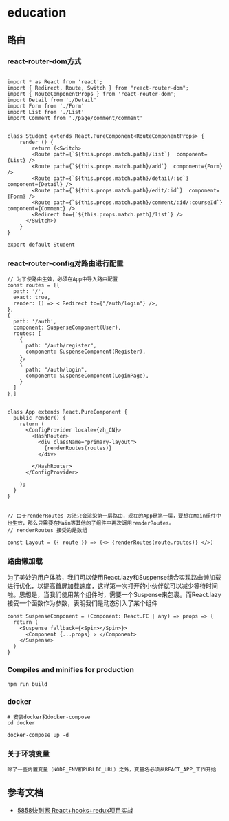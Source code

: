 # education

## 路由

### react-router-dom方式
```tsx

import * as React from 'react';
import { Redirect, Route, Switch } from "react-router-dom";
import { RouteComponentProps } from 'react-router-dom';
import Detail from './Detail'
import Form from './Form'
import List from './List'
import Comment from './page/comment/comment'


class Student extends React.PureComponent<RouteComponentProps> {
    render () {
        return (<Switch>
        <Route path={`${this.props.match.path}/list`}  component={List} />
        <Route path={`${this.props.match.path}/add`}  component={Form} />
        <Route path={`${this.props.match.path}/detail/:id`}  component={Detail} />
        <Route path={`${this.props.match.path}/edit/:id`}  component={Form} />
        <Route path={`${this.props.match.path}/comment/:id/:courseId`}  component={Comment} />
        <Redirect to={`${this.props.match.path}/list`} />
      </Switch>)
    }
}

export default Student
```


### react-router-config对路由进行配置

```tsx
// 为了使路由生效，必须在App中导入路由配置
const routes = [{
  path: '/',
  exact: true,
  render: () => < Redirect to={"/auth/login"} />,
},
{
  path: '/auth',
  component: SuspenseComponent(User),
  routes: [
    {
      path: "/auth/register",
      component: SuspenseComponent(Register),
    },
    {
      path: "/auth/login",
      component: SuspenseComponent(LoginPage),
    }
  ]
},]


class App extends React.PureComponent {
  public render() {
    return (
      <ConfigProvider locale={zh_CN}>
        <HashRouter>
          <div className="primary-layout">
            {renderRoutes(routes)}
          </div>

        </HashRouter>
      </ConfigProvider>

    );
  }
}


// 由于renderRoutes 方法只会渲染第一层路由，现在的App是第一层，要想在Main组件中也生效，那么只需要在Main等其他的子组件中再次调用renderRoutes。
// renderRoutes 接受的是数组

const Layout = ({ route }) => (<> {renderRoutes(route.routes)} </>)
```

### 路由懒加载
为了美妙的用户体验，我们可以使用React.lazy和Suspense组合实现路由懒加载进行优化，以提高首屏加载速度，这样第一次打开的小伙伴就可以减少等待时间啦。
​	思想是，当我们使用某个组件时，需要一个Suspense来包裹。而React.lazy接受一个函数作为参数，表明我们是动态引入了某个组件

```tsx
const SuspenseComponent = (Component: React.FC | any) => props => {
  return (
    <Suspense fallback={<Spin></Spin>}>
      <Component {...props} > </Component>
    </Suspense>
  )
}
```

### Compiles and minifies for production
```
npm run build
```


### docker
```
# 安装docker和docker-compose
cd docker

docker-compose up -d

```
### 关于环境变量
```
除了一些内置变量（NODE_ENV和PUBLIC_URL）之外，变量名必须从REACT_APP_工作开始
```
## 参考文档
- [5858快到家 React+hooks+redux项目实战](https://juejin.im/post/6865495375382806535)
